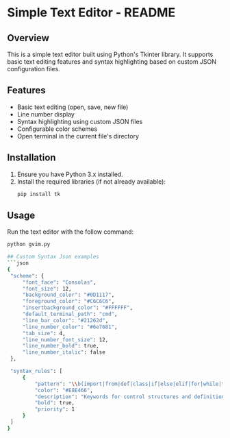 # Simple Text Editor - README

## Overview
This is a simple text editor built using Python's Tkinter library. It supports basic text editing features and syntax highlighting based on custom JSON configuration files.

## Features
- Basic text editing (open, save, new file)
- Line number display
- Syntax highlighting using custom JSON files
- Configurable color schemes
- Open terminal in the current file's directory

## Installation
1. Ensure you have Python 3.x installed.
2. Install the required libraries (if not already available):
   ```bash
   pip install tk

## Usage
Run the text editor with the follow command:
   ```bash
   python gvim.py
   
## Custom Syntax Json examples
```json
{
    "scheme": {
        "font_face": "Consolas",
        "font_size": 12,
        "background_color": "#0D1117",
        "foreground_color": "#C6C6C6",
        "insertbackground_color": "#FFFFFF",
        "default_terminal_path": "cmd",
        "line_bar_color": "#21262d",
        "line_number_color": "#6e7681",
        "tab_size": 4,
        "line_number_font_size": 12,
        "line_number_bold": true,
        "line_number_italic": false
    },
 
    "syntax_rules": [
        {
            "pattern": "\\b(import|from|def|class|if|else|elif|for|while|try|except|finally|raise|return|yield|with|as|assert|break|continue|pass|lambda)\\b",
            "color": "#E8E466",
            "description": "Keywords for control structures and definitions",
            "bold": true,
            "priority": 1
        }
    ]
}
